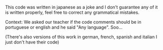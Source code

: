 This code was written in japanese as a joke and I don't guarantee any of it is written properly, feel free to correct any grammatical mistakes.

Context: We asked our teacher if the code comments should be in portuguese or english and he said "Any language". Soo... 

(There's also versions of this work in german, french, spanish and italian I just don't have their code)

